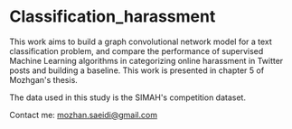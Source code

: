# Classification_harassment


This work aims to build a graph convolutional network model for a text classification problem, and compare the performance of supervised Machine Learning algorithms in categorizing online harassment in Twitter posts and building a baseline. This work is presented in chapter 5 of Mozhgan's thesis.

The data used in this study is the SIMAH's competition dataset.

Contact me: mozhan.saeidi@gmail.com

